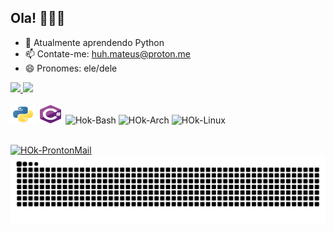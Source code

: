 ## Ola! 👋🖖🖖

- 🌱 Atualmente aprendendo Python 
- 📫 Contate-me: huh.mateus@proton.me
- 😄 Pronomes: ele/dele

<div>
<a href="https://github.com/HOkket/github-readme-stats">
  <img height="180em" src="https://github-readme-stats.vercel.app/api?username=Hokket&theme=merko&locale=pt-br&rank_icon=github&include_all_commits=true" />
</a>
<a href="https://github.com/Hokket">
  <img height="180em" src="https://github-readme-stats.vercel.app/api/top-langs?username=Hokket&layout=compact&langs_count=8&card_width=180&theme=merko&locale=pt-br" />
</a>
</div>

<div aling="left" style="display: inline_block"><br>
  <img alt="HOk-Python" height="30" width="40" src="https://raw.githubusercontent.com/devicons/devicon/master/icons/python/python-original.svg">
  <img alt="HOk-Csharp" height="30" width="40" src="https://raw.githubusercontent.com/devicons/devicon/master/icons/csharp/csharp-original.svg">
  <img alt="Hok-Bash" height="30" width="40" src="https://cdn.jsdelivr.net/gh/devicons/devicon@latest/icons/bash/bash-plain.svg" />
  <img alt="HOk-Arch" height="30" width="40" src="https://cdn.jsdelivr.net/gh/devicons/devicon@latest/icons/archlinux/archlinux-original.svg" />
  <img alt="HOk-Linux" height="30" width="40" src="https://cdn.jsdelivr.net/gh/devicons/devicon@latest/icons/linux/linux-original.svg" />
</div>

##

<div>
<a href="https://proton.me/">
  <img align="center" alt="HOk-ProntonMail" height="20" width="80" src="https://img.shields.io/badge/ProtonMail-8B89CC?style=for-the-badge&logo=protonmail&logoColor=white" />
</a>
</div>

<picture>
  <source media="(prefers-color-scheme: dark)" srcset="https://raw.githubusercontent.com/HOkket/HOkket/output/github-contribution-grid-snake-dark.svg">
  <source media="(prefers-color-scheme: light)" srcset="https://raw.githubusercontent.com/HOkket/HOkket/output/github-contribution-grid-snake.svg">
  <img alt="github contribution grid snake animation" src="https://raw.githubusercontent.com/HOkket/HOkket/output/github-contribution-grid-snake.svg">
</picture>
